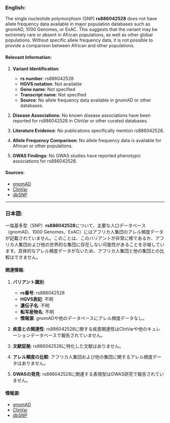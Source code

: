 ### English:
The single nucleotide polymorphism (SNP) **rs886042528** does not have allele frequency data available in major population databases such as gnomAD, 1000 Genomes, or ExAC. This suggests that the variant may be extremely rare or absent in African populations, as well as other global populations. Without specific allele frequency data, it is not possible to provide a comparison between African and other populations.

#### Relevant Information:
1. **Variant Identification**:  
   - **rs number**: rs886042528  
   - **HGVS notation**: Not available  
   - **Gene name**: Not specified  
   - **Transcript name**: Not specified  
   - **Source**: No allele frequency data available in gnomAD or other databases.

2. **Disease Associations**: No known disease associations have been reported for rs886042528 in ClinVar or other curated databases.

3. **Literature Evidence**: No publications specifically mention rs886042528.

4. **Allele Frequency Comparison**: No allele frequency data is available for African or other populations.

5. **GWAS Findings**: No GWAS studies have reported phenotypic associations for rs886042528.

#### Sources:
- [gnomAD](https://gnomad.broadinstitute.org/)
- [ClinVar](https://www.ncbi.nlm.nih.gov/clinvar/)
- [dbSNP](https://www.ncbi.nlm.nih.gov/snp/)

---

### 日本語:
一塩基多型（SNP）**rs886042528**について、主要な人口データベース（gnomAD、1000 Genomes、ExAC）にはアフリカ人集団のアレル頻度データが記載されていません。このことは、このバリアントが非常に稀であるか、アフリカ人集団および他の世界的な集団に存在しない可能性があることを示唆しています。具体的なアレル頻度データがないため、アフリカ人集団と他の集団との比較はできません。

#### 関連情報:
1. **バリアント識別**:  
   - **rs番号**: rs886042528  
   - **HGVS表記**: 不明  
   - **遺伝子名**: 不明  
   - **転写産物名**: 不明  
   - **情報源**: gnomADや他のデータベースにアレル頻度データなし。

2. **疾患との関連性**: rs886042528に関する疾患関連性はClinVarや他のキュレーションデータベースで報告されていません。

3. **文献証拠**: rs886042528に特化した文献はありません。

4. **アレル頻度の比較**: アフリカ人集団および他の集団に関するアレル頻度データはありません。

5. **GWASの発見**: rs886042528に関連する表現型はGWAS研究で報告されていません。

#### 情報源:
- [gnomAD](https://gnomad.broadinstitute.org/)
- [ClinVar](https://www.ncbi.nlm.nih.gov/clinvar/)
- [dbSNP](https://www.ncbi.nlm.nih.gov/snp/)